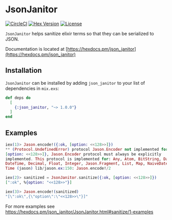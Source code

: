 # JsonJanitor

[![CircleCI][circle-img]][circle] [![Hex Version][hex-img]][hex] [![License][license-img]][license]

[circle-img]: https://circleci.com/gh/mbramson/json_janitor/tree/master.svg?style=svg
[circle]: https://circleci.com/gh/mbramson/json_janitor/tree/master
[hex-img]: https://img.shields.io/hexpm/v/json_janitor.svg
[hex]: https://hex.pm/packages/json_janitor
[license-img]: https://img.shields.io/badge/license-MIT-blue.svg
[license]: http://opensource.org/licenses/MIT

`JsonJanitor` helps sanitize elixir terms so that they can be serialized to JSON.

Documentation is located at [https://hexdocs.pm/json_janitor](https://hexdocs.pm/json_janitor)

## Installation

`JsonJanitor` can be installed by adding `json_janitor` to your list of
dependencies in `mix.exs`:

```elixir
def deps do
  [
    {:json_janitor, "~> 1.0.0"}
  ]
end
```

## Examples

```elixir
iex(1)> Jason.encode!({:ok, [option: <<128>>]})
** (Protocol.UndefinedError) protocol Jason.Encoder not implemented for {:ok,
[option: <<128>>]}, Jason.Encoder protocol must always be explicitly
implemented. This protocol is implemented for: Any, Atom, BitString, Date,
DateTime, Decimal, Float, Integer, Jason.Fragment, List, Map, NaiveDateTime,
Time (jason) lib/jason.ex:150: Jason.encode!/2

iex(2)> sanitized = JsonJanitor.sanitize({:ok, [option: <<128>>]})
[":ok", %{option: "<<128>>"}]

iex(3)> Jason.encode!(sanitized)
"[\":ok\",{\"option\":\"<<128>>\"}]"
```

For more examples see https://hexdocs.pm/json_janitor/JsonJanitor.html#sanitize/1-examples
